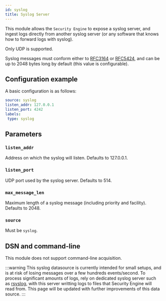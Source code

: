 ```yaml
---
id: syslog
title: Syslog Server
---
```



This module allows the `Security Engine` to expose a syslog server, and ingest logs directly from another syslog server (or any software that knows how to forward logs with syslog).

Only UDP is supported.

Syslog messages must conform either to [RFC3164](https://datatracker.ietf.org/doc/html/rfc3164) or [RFC5424](https://datatracker.ietf.org/doc/html/rfc5424), and can be up to 2048 bytes long by default (this value is configurable).


## Configuration example

A basic configuration is as follows:

```yaml
source: syslog
listen_addr: 127.0.0.1
listen_port: 4242
labels:
 type: syslog
```

## Parameters

### `listen_addr`

Address on which the syslog will listen. Defaults to 127.0.0.1.

### `listen_port`

UDP port used by the syslog server. Defaults to 514.

### `max_message_len`

Maximum length of a syslog message (including priority and facility). Defaults to 2048.

### `source`

Must be `syslog`.




## DSN and command-line

This module does not support command-line acquisition.


:::warning
This syslog datasource is currently intended for small setups, and is at risk of losing messages over a few hundreds events/second.
To process significant amounts of logs, rely on dedicated syslog server such as [rsyslog](https://www.rsyslog.com/), with this server writting logs to files that Security Engine will read from.
This page will be updated with further improvements of this data source.
:::